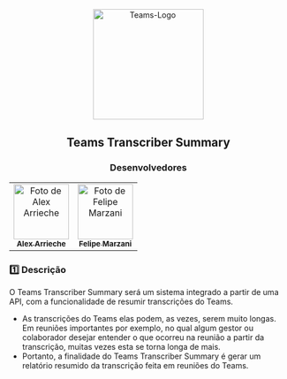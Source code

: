 <div align="center">
    <img align="center" alt="Teams-Logo" height="200" width="200" src="https://logodownload.org/wp-content/uploads/2021/08/microsoft-teams-logo-0.png">
    <h2>Teams Transcriber Summary</h2>
</div>

<div align="center">
    <h3>Desenvolvedores</h3>
    <table>
        <tr>
            <td align="center">
                <a href="https://www.linkedin.com/in/aarrieche/">
                <img src="https://media.licdn.com/dms/image/C5603AQFpS81l6XnKXw/profile-displayphoto-shrink_800_800/0/1643167284310?e=1712793600&v=beta&t=sSYAsjX-gFTf-eFtO1e9DAlf4DifkKKCNt3MkmqBCJE" width="100px;" alt="Foto de Alex Arrieche"/><br>
                <sub><b>Alex Arrieche</b></sub>
                </a>
            </td>
            <td align="center">
                <a href="https://www.linkedin.com/in/felipemarzani/">
                <img src="https://media.licdn.com/dms/image/C4E03AQHw-QrUI1AVBQ/profile-displayphoto-shrink_400_400/0/1648855859356?e=1712793600&v=beta&t=7QKdA73D490b51d5D73zwlonVL4_7OQ5rUV5NrhJyxU" width="100px;" alt="Foto de Felipe Marzani"/><br>
                <sub><b>Felipe Marzani</b></sub>
                </a>
            </td>
        </tr>
    </table>
</div>



### 1️⃣ Descrição
O Teams Transcriber Summary será um sistema integrado a partir de uma API, com a funcionalidade de resumir transcrições do Teams. 
- As transcrições do Teams elas podem, as vezes, serem muito longas. Em reuniões importantes por exemplo, no qual algum gestor ou colaborador desejar entender o que ocorreu na reunião a partir da transcrição, muitas vezes esta se torna longa de mais.
- Portanto, a finalidade do Teams Transcriber Summary é gerar um relatório resumido da transcrição feita em reuniões do Teams.